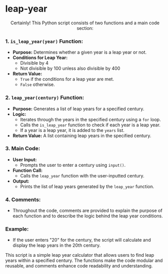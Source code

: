# leap-year
<p align="center">Certainly! This Python script consists of two functions and a main code section:

### 1. `is_leap_year(year)` Function:
   - **Purpose:** Determines whether a given year is a leap year or not.
   - **Conditions for Leap Year:**
      - Divisible by 4
      - Not divisible by 100 unless also divisible by 400
   - **Return Value:**
      - `True` if the conditions for a leap year are met.
      - `False` otherwise.

### 2. `leap_year(century)` Function:
   - **Purpose:** Generates a list of leap years for a specified century.
   - **Logic:**
      - Iterates through the years in the specified century using a `for` loop.
      - Calls the `is_leap_year` function to check if each year is a leap year.
      - If a year is a leap year, it is added to the `years` list.
   - **Return Value:** A list containing leap years in the specified century.

### 3. Main Code:
   - **User Input:**
      - Prompts the user to enter a century using `input()`.
   - **Function Call:**
      - Calls the `leap_year` function with the user-inputted century.
   - **Output:**
      - Prints the list of leap years generated by the `leap_year` function.

### 4. Comments:
   - Throughout the code, comments are provided to explain the purpose of each function and to describe the logic behind the leap year conditions.

### Example:
   - If the user enters "20" for the century, the script will calculate and display the leap years in the 20th century.

This script is a simple leap year calculator that allows users to find leap years within a specified century. The functions make the code modular and reusable, and comments enhance code readability and understanding.</p>
